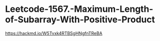 # Leetcode-1567.-Maximum-Length-of-Subarray-With-Positive-Product
https://hackmd.io/W5Tvxk4RTBSgHNgfnTReBA
